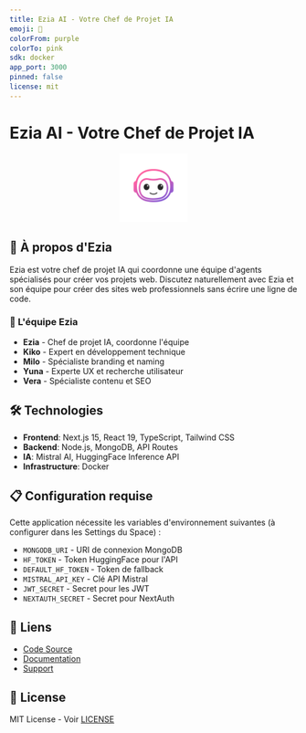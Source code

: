 ```yaml
---
title: Ezia AI - Votre Chef de Projet IA
emoji: 🤖
colorFrom: purple
colorTo: pink
sdk: docker
app_port: 3000
pinned: false
license: mit
---
```


# Ezia AI - Votre Chef de Projet IA

<div align="center">
  <img src="public/logo.png" alt="Ezia AI Logo" width="120"/>
</div>

## 🚀 À propos d'Ezia

Ezia est votre chef de projet IA qui coordonne une équipe d'agents spécialisés pour créer vos projets web. Discutez naturellement avec Ezia et son équipe pour créer des sites web professionnels sans écrire une ligne de code.

### 🤖 L'équipe Ezia

- **Ezia** - Chef de projet IA, coordonne l'équipe
- **Kiko** - Expert en développement technique
- **Milo** - Spécialiste branding et naming
- **Yuna** - Experte UX et recherche utilisateur
- **Vera** - Spécialiste contenu et SEO

## 🛠️ Technologies

- **Frontend**: Next.js 15, React 19, TypeScript, Tailwind CSS
- **Backend**: Node.js, MongoDB, API Routes
- **IA**: Mistral AI, HuggingFace Inference API
- **Infrastructure**: Docker

## 📋 Configuration requise

Cette application nécessite les variables d'environnement suivantes (à configurer dans les Settings du Space) :

- `MONGODB_URI` - URI de connexion MongoDB
- `HF_TOKEN` - Token HuggingFace pour l'API
- `DEFAULT_HF_TOKEN` - Token de fallback
- `MISTRAL_API_KEY` - Clé API Mistral
- `JWT_SECRET` - Secret pour les JWT
- `NEXTAUTH_SECRET` - Secret pour NextAuth

## 🔗 Liens

- [Code Source](https://github.com/hmorales-pro/ezia-ai)
- [Documentation](https://github.com/hmorales-pro/ezia-ai/tree/main/docs)
- [Support](mailto:support@ezia.ai)

## 📄 License

MIT License - Voir [LICENSE](https://github.com/hmorales-pro/ezia-ai/blob/main/LICENSE)